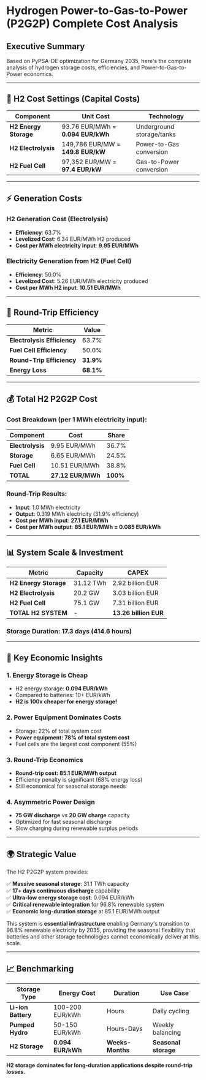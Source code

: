 # Hydrogen Power-to-Gas-to-Power (P2G2P) Complete Cost Analysis

## Executive Summary

Based on PyPSA-DE optimization for Germany 2035, here's the complete analysis of hydrogen storage costs, efficiencies, and Power-to-Gas-to-Power economics.

---

## 🔧 **H2 Cost Settings (Capital Costs)**

| Component | Unit Cost | Technology |
|-----------|-----------|------------|
| **H2 Energy Storage** | 93.76 EUR/MWh = **0.094 EUR/kWh** | Underground storage/tanks |
| **H2 Electrolysis** | 149,786 EUR/MW = **149.8 EUR/kW** | Power-to-Gas conversion |
| **H2 Fuel Cell** | 97,352 EUR/MW = **97.4 EUR/kW** | Gas-to-Power conversion |

---

## ⚡ **Generation Costs**

### H2 Generation Cost (Electrolysis)
- **Efficiency**: 63.7%
- **Levelized Cost**: 6.34 EUR/MWh H2 produced
- **Cost per MWh electricity input**: **9.95 EUR/MWh**

### Electricity Generation from H2 (Fuel Cell)
- **Efficiency**: 50.0%
- **Levelized Cost**: 5.26 EUR/MWh electricity produced
- **Cost per MWh H2 input**: **10.51 EUR/MWh**

---

## 🔄 **Round-Trip Efficiency**

| Metric | Value |
|--------|-------|
| **Electrolysis Efficiency** | 63.7% |
| **Fuel Cell Efficiency** | 50.0% |
| **Round-Trip Efficiency** | **31.9%** |
| **Energy Loss** | **68.1%** |

---

## 💰 **Total H2 P2G2P Cost**

### Cost Breakdown (per 1 MWh electricity input):
| Component | Cost | Share |
|-----------|------|-------|
| **Electrolysis** | 9.95 EUR/MWh | 36.7% |
| **Storage** | 6.65 EUR/MWh | 24.5% |
| **Fuel Cell** | 10.51 EUR/MWh | 38.8% |
| **TOTAL** | **27.12 EUR/MWh** | **100%** |

### Round-Trip Results:
- **Input**: 1.0 MWh electricity
- **Output**: 0.319 MWh electricity (31.9% efficiency)
- **Cost per MWh input**: **27.1 EUR/MWh**
- **Cost per MWh output**: **85.1 EUR/MWh = 0.085 EUR/kWh**

---

## 📊 **System Scale & Investment**

| Metric | Capacity | CAPEX |
|--------|----------|-------|
| **H2 Energy Storage** | 31.12 TWh | 2.92 billion EUR |
| **H2 Electrolysis** | 20.2 GW | 3.03 billion EUR |
| **H2 Fuel Cell** | 75.1 GW | 7.31 billion EUR |
| **TOTAL H2 SYSTEM** | - | **13.26 billion EUR** |

### Storage Duration: **17.3 days** (414.6 hours)

---

## 🎯 **Key Economic Insights**

### 1. **Energy Storage is Cheap**
- H2 energy storage: **0.094 EUR/kWh** 
- Compared to batteries: 10+ EUR/kWh
- **H2 is 100x cheaper for energy storage!**

### 2. **Power Equipment Dominates Costs**
- Storage: 22% of total system cost
- **Power equipment: 78% of total system cost**
- Fuel cells are the largest cost component (55%)

### 3. **Round-Trip Economics**
- **Round-trip cost: 85.1 EUR/MWh output**
- Efficiency penalty is significant (68% energy loss)
- Still economical for seasonal storage needs

### 4. **Asymmetric Power Design**
- **75 GW discharge** vs **20 GW charge** capacity
- Optimized for fast seasonal discharge
- Slow charging during renewable surplus periods

---

## 🌍 **Strategic Value**

The H2 P2G2P system provides:

✅ **Massive seasonal storage**: 31.1 TWh capacity  
✅ **17+ days continuous discharge** capability  
✅ **Ultra-low energy storage cost**: 0.094 EUR/kWh  
✅ **Critical renewable integration** for 96.8% renewable system  
✅ **Economic long-duration storage** at 85.1 EUR/MWh output  

This system is **essential infrastructure** enabling Germany's transition to 96.8% renewable electricity by 2035, providing the seasonal flexibility that batteries and other storage technologies cannot economically deliver at this scale.

---

## 📈 **Benchmarking**

| Storage Type | Energy Cost | Duration | Use Case |
|--------------|-------------|----------|----------|
| **Li-ion Battery** | 100-200 EUR/kWh | Hours | Daily cycling |
| **Pumped Hydro** | 50-150 EUR/kWh | Hours-Days | Weekly balancing |
| **H2 Storage** | **0.094 EUR/kWh** | **Weeks-Months** | **Seasonal storage** |

**H2 storage dominates for long-duration applications despite round-trip losses.**
